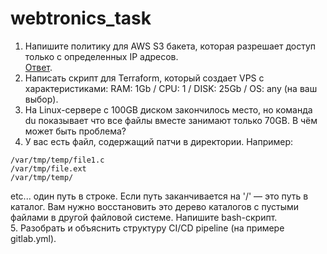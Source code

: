 # webtronics_task

1. Напишите политику для AWS S3 бакета, которая разрешает доступ только с определенных IP адресов.  
    [Ответ](1).
3. Написать скрипт для Terraform, который создает VPS с характеристиками: RAM: 1Gb / CPU: 1 / DISK: 25Gb / OS: any (на ваш выбор).  
4. На Linux-сервере с 100GB диском закончилось место, но команда du показывает что все файлы вместе занимают только 70GB. В чём может быть проблема?  
5. У вас есть файл, содержащий патчи в директории. Например:
```
/var/tmp/temp/file1.c
/var/tmp/file.ext
/var/tmp/temp/
```
etc... один путь в строке. Если путь заканчивается на '/' — это путь в каталог. Вам нужно восстановить это дерево каталогов с пустыми файлами в другой файловой системе. Напишите bash-скрипт.  
5. Разобрать и объяснить структуру CI/CD pipeline (на примере gitlab.yml).
